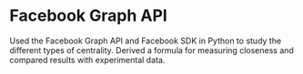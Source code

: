 # Facebook Graph API

Used the Facebook Graph API and Facebook SDK in Python to study the different types of centrality. Derived a formula for measuring closeness and compared results with experimental data.

